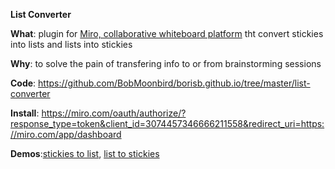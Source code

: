 **List Converter**

**What**: plugin for [Miro, collaborative whiteboard platform](miro.com/api) tht convert stickies into lists and lists into stickies

**Why**: to solve the pain of transfering info to or from brainstorming sessions

**Code**: https://github.com/BobMoonbird/borisb.github.io/tree/master/list-converter

**Install**: https://miro.com/oauth/authorize/?response_type=token&client_id=3074457346666211558&redirect_uri=https://miro.com/app/dashboard

**Demos**:[stickies to list](https://www.loom.com/share/d052e10c64c84666b708f069927b5a9f), [list to stickies](https://www.loom.com/share/f883e6827b7146f391c9dfb8a4e2603f)
